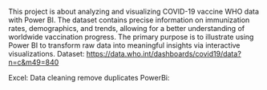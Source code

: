 This project is about analyzing and visualizing COVID-19 vaccine WHO data with Power BI. The dataset contains precise information on immunization rates, demographics, and trends, allowing for a better understanding of worldwide vaccination progress. 
The primary purpose is to illustrate using Power BI to transform raw data into meaningful insights via interactive visualizations.
Dataset: https://data.who.int/dashboards/covid19/data?n=c&m49=840
 
Excel: Data cleaning remove duplicates
PowerBi: 
